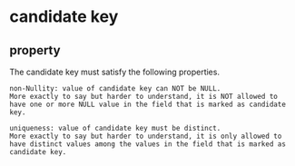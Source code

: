 # candidate key
## property
The candidate key must satisfy the following properties.

    non-Nullity: value of candidate key can NOT be NULL. 
    More exactly to say but harder to understand, it is NOT allowed to have one or more NULL value in the field that is marked as candidate key.

    uniqueness: value of candidate key must be distinct. 
    More exactly to say but harder to understand, it is only allowed to have distinct values among the values in the field that is marked as candidate key.

    
